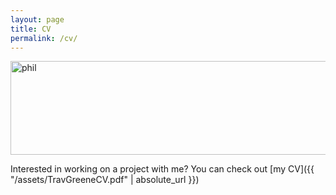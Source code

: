 ```yaml
---
layout: page
title: CV
permalink: /cv/
---
```


<img src="./assets/socr.png" alt="phil" width="800px" height="150px"/>


Interested in working on a project with me? 
You can check out [my CV]({{ "/assets/TravGreeneCV.pdf" | absolute_url }}) 
